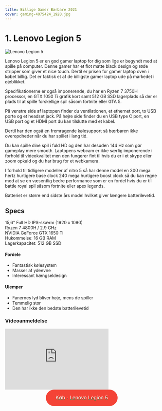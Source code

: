 ```yaml
---
title: Billige Gamer Bærbare 2021
cover: gaming-4075424_1920.jpg
---
```


# 1. Lenovo Legion 5

![Lenovo Legion 5](/lenovo-legion-5.jpg)

Lenovo Legion 5 er en god gamer laptop for dig som lige er begyndt med at spille på computer. Denne gamer har et flot matte black design og røde stripper som giver et nice touch. Dertil er prisen for gamer laptop oven i købet billig. Det er faktisk et af de billigste gamer laptop ude på markedet i øjeblikket.

Specifikationerne er også imponerende, du har en Ryzen 7 3750H processor, en GTX 1050 Ti grafik kort samt 512 GB SSD lagerplads så der er plads til at spille forskellige spil såsom fortnite eller GTA 5.

På venstre side af laptopen finder du ventilationen, et ethernet port, to USB porte og et headset jack. På højre side finder du en USB type C port, en USB port og et HDMI port du kan tilslutte med et kabel.

Dertil har den også en fremragende kølesupport så bærbaren ikke overopdheder når du har spillet i lang tid.

Du kan spille dine spil i fuld HD og den har desuden 144 Hz som gør gameplay mere smooth. Laptopens webcam er ikke særlig imponerende i forhold til videokvalitet men den fungerer fint til hvis du er i et skype eller zoom opkald og du har brug for et webkamera. 

I forhold til tidligere modeller af nitro 5 så har denne model en 300 mega hertz hurtigere base clock 240 mega hurtigere boost clock så du kan regne med at se en væsentlig bedre performance som er en fordel hvis du er til battle royal spil såsom fortnite eller apex legends.

Batteriet er større end sidste års model hvilket giver længere batterilevetid.
## Specs

15,6" Full HD IPS-skærm (1920 x 1080) <br>
Ryzen 7 4800H / 2.9 GHz<br>
NVIDIA GeForce GTX 1650 Ti <br>
Hukommelse: 16 GB RAM <br>
Lagerkapacitet:  512 GB SSD <br>

#### Fordele

- Fantastisk kølesystem
- Masser af ydeevne
- Interessant hængseldesign

#### Ulemper

- Fanernes lyd bliver høje, mens de spiller
- Temmelig stor
- Den har ikke den bedste batterilevetid

### Videoanmeldelse

<div style="position: relative
        paddingBottom: 56.25% /* 16:9 */,
        paddingTop: 25,
        height: 0">

 <iframe width="340" height="200" style="          position: absolute,
          top: 0,
          left: 0,
          width: 100%,
          height: 100%"
src="https://www.youtube.com/embed/o0rqJTcBNMc" SameSite=None
frameborder="0" 
allow="accelerometer; autoplay; encrypted-media; gyroscope; picture-in-picture" 
allowfullscreen></iframe>
</div>

<div style="text-align: center">
<a href="https://www.partner-ads.com/dk/klikbanner.php?partnerid=29353&bannerid=67785&htmlurl=https://www.proshop.dk/Baerbar/Lenovo-Legion-5-15ARH05H-Ryzen-5-4600H-RTX-2060/2945074" target="_blank"  style="background-color:#f44336; 
	border-radius:28px;
	border:1px solid #f44336;
	display:inline-block;
	cursor:pointer;
	color:#ffffff;
	font-family:Arial;
	font-size:17px;
	padding:16px 31px;
	text-decoration:none;
	text-shadow:0px 1px 0px #2f6627;" >Køb - Lenovo Legion 5</a>
</div>

<br><br>